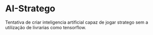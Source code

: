 # AI-Stratego
Tentativa de criar inteligencia artificial capaz de jogar stratego sem a utilização de livrarias como tensorflow.
